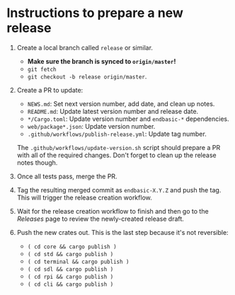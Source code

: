 # Instructions to prepare a new release

1.  Create a local branch called `release` or similar.

    *   **Make sure the branch is synced to `origin/master`!**
    *   `git fetch`
    *   `git checkout -b release origin/master`.

1.  Create a PR to update:

    *   `NEWS.md`: Set next version number, add date, and clean up notes.
    *   `README.md`: Update latest version number and release date.
    *   `*/Cargo.toml`: Update version number and `endbasic-*` dependencies.
    *   `web/package*.json`: Update version number.
    *   `.github/workflows/publish-release.yml`: Update tag number.

    The `.github/workflows/update-version.sh` script should prepare a PR with
    all of the required changes. Don't forget to clean up the release notes
    though.

1.  Once all tests pass, merge the PR.

1.  Tag the resulting merged commit as `endbasic-X.Y.Z` and push the tag. This
    will trigger the release creation workflow.

1.  Wait for the release creation workflow to finish and then go to the
    *Releases* page to review the newly-created release draft.

1.  Push the new crates out. This is the last step because it's not reversible:

    *   `( cd core && cargo publish )`
    *   `( cd std && cargo publish )`
    *   `( cd terminal && cargo publish )`
    *   `( cd sdl && cargo publish )`
    *   `( cd rpi && cargo publish )`
    *   `( cd cli && cargo publish )`
